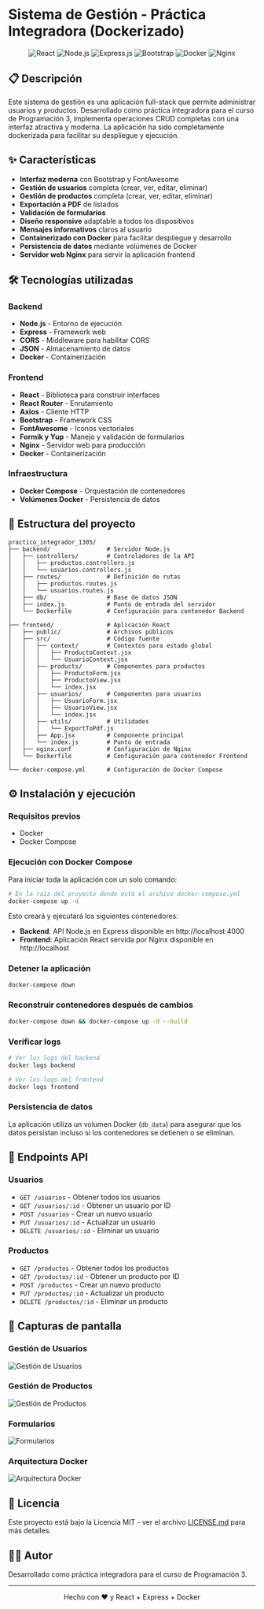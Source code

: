 # Sistema de Gestión - Práctica Integradora (Dockerizado)

<div align="center">
  <img src="https://img.shields.io/badge/react-%2320232a.svg?style=for-the-badge&logo=react&logoColor=%2361DAFB" alt="React" />
  <img src="https://img.shields.io/badge/node.js-6DA55F?style=for-the-badge&logo=node.js&logoColor=white" alt="Node.js" />
  <img src="https://img.shields.io/badge/express.js-%23404d59.svg?style=for-the-badge&logo=express&logoColor=%2361DAFB" alt="Express.js" />
  <img src="https://img.shields.io/badge/bootstrap-%23563D7C.svg?style=for-the-badge&logo=bootstrap&logoColor=white" alt="Bootstrap" />
  <img src="https://img.shields.io/badge/docker-%230db7ed.svg?style=for-the-badge&logo=docker&logoColor=white" alt="Docker" />
  <img src="https://img.shields.io/badge/nginx-%23009639.svg?style=for-the-badge&logo=nginx&logoColor=white" alt="Nginx" />
</div>

## 📋 Descripción

Este sistema de gestión es una aplicación full-stack que permite administrar usuarios y productos. Desarrollado como práctica integradora para el curso de Programación 3, implementa operaciones CRUD completas con una interfaz atractiva y moderna. La aplicación ha sido completamente dockerizada para facilitar su despliegue y ejecución.

## ✨ Características

- **Interfaz moderna** con Bootstrap y FontAwesome
- **Gestión de usuarios** completa (crear, ver, editar, eliminar)
- **Gestión de productos** completa (crear, ver, editar, eliminar)
- **Exportación a PDF** de listados
- **Validación de formularios**
- **Diseño responsive** adaptable a todos los dispositivos
- **Mensajes informativos** claros al usuario
- **Containerizado con Docker** para facilitar despliegue y desarrollo
- **Persistencia de datos** mediante volúmenes de Docker
- **Servidor web Nginx** para servir la aplicación frontend

## 🛠️ Tecnologías utilizadas

### Backend
- **Node.js** - Entorno de ejecución
- **Express** - Framework web
- **CORS** - Middleware para habilitar CORS
- **JSON** - Almacenamiento de datos
- **Docker** - Containerización

### Frontend
- **React** - Biblioteca para construir interfaces
- **React Router** - Enrutamiento
- **Axios** - Cliente HTTP
- **Bootstrap** - Framework CSS
- **FontAwesome** - Iconos vectoriales
- **Formik y Yup** - Manejo y validación de formularios
- **Nginx** - Servidor web para producción
- **Docker** - Containerización

### Infraestructura
- **Docker Compose** - Orquestación de contenedores
- **Volúmenes Docker** - Persistencia de datos

## 📂 Estructura del proyecto

```
practico_integrador_1305/
├── backend/                # Servidor Node.js
│   ├── controllers/        # Controladores de la API
│   │   ├── productos.controllers.js
│   │   └── usuarios.controllers.js
│   ├── routes/             # Definición de rutas
│   │   ├── productos.routes.js
│   │   └── usuarios.routes.js
│   ├── db/                 # Base de datos JSON
│   ├── index.js            # Punto de entrada del servidor
│   └── Dockerfile          # Configuración para contenedor Backend
│
├── frontend/               # Aplicación React
│   ├── public/             # Archivos públicos
│   ├── src/                # Código fuente
│   │   ├── context/        # Contextos para estado global
│   │   │   ├── ProductoContext.jsx
│   │   │   └── UsuarioContext.jsx
│   │   ├── products/       # Componentes para productos
│   │   │   ├── ProductoForm.jsx
│   │   │   ├── ProductoView.jsx
│   │   │   └── index.jsx
│   │   ├── usuarios/       # Componentes para usuarios
│   │   │   ├── UsuarioForm.jsx
│   │   │   ├── UsuarioView.jsx
│   │   │   └── index.jsx
│   │   ├── utils/          # Utilidades
│   │   │   └── ExportToPdf.js
│   │   ├── App.jsx         # Componente principal
│   │   └── index.js        # Punto de entrada
│   ├── nginx.conf          # Configuración de Nginx
│   └── Dockerfile          # Configuración para contenedor Frontend
│
└── docker-compose.yml      # Configuración de Docker Compose
```

## ⚙️ Instalación y ejecución

### Requisitos previos
- Docker
- Docker Compose

### Ejecución con Docker Compose

Para iniciar toda la aplicación con un solo comando:

```bash
# En la raíz del proyecto donde está el archivo docker-compose.yml
docker-compose up -d
```

Esto creará y ejecutará los siguientes contenedores:
- **Backend**: API Node.js en Express disponible en http://localhost:4000
- **Frontend**: Aplicación React servida por Nginx disponible en http://localhost

### Detener la aplicación

```bash
docker-compose down
```

### Reconstruir contenedores después de cambios

```bash
docker-compose down && docker-compose up -d --build
```

### Verificar logs

```bash
# Ver los logs del backend
docker logs backend

# Ver los logs del frontend
docker logs frontend
```

### Persistencia de datos

La aplicación utiliza un volumen Docker (`db_data`) para asegurar que los datos persistan incluso si los contenedores se detienen o se eliminan.

## 🚀 Endpoints API

### Usuarios
- `GET /usuarios` - Obtener todos los usuarios
- `GET /usuarios/:id` - Obtener un usuario por ID
- `POST /usuarios` - Crear un nuevo usuario
- `PUT /usuarios/:id` - Actualizar un usuario
- `DELETE /usuarios/:id` - Eliminar un usuario

### Productos
- `GET /productos` - Obtener todos los productos
- `GET /productos/:id` - Obtener un producto por ID
- `POST /productos` - Crear un nuevo producto
- `PUT /productos/:id` - Actualizar un producto
- `DELETE /productos/:id` - Eliminar un producto

## 📱 Capturas de pantalla

### Gestión de Usuarios
![Gestión de Usuarios](https://via.placeholder.com/800x400?text=Gesti%C3%B3n+de+Usuarios)

### Gestión de Productos
![Gestión de Productos](https://via.placeholder.com/800x400?text=Gesti%C3%B3n+de+Productos)

### Formularios
![Formularios](https://via.placeholder.com/800x400?text=Formularios)

### Arquitectura Docker
![Arquitectura Docker](https://via.placeholder.com/800x400?text=Arquitectura+Docker+de+la+Aplicaci%C3%B3n)

## 📄 Licencia

Este proyecto está bajo la Licencia MIT - ver el archivo [LICENSE.md](LICENSE.md) para más detalles.

## 🧑‍💻 Autor

Desarrollado como práctica integradora para el curso de Programación 3.

---

<div align="center">
  <p>Hecho con ❤️ y React + Express + Docker</p>
</div>
